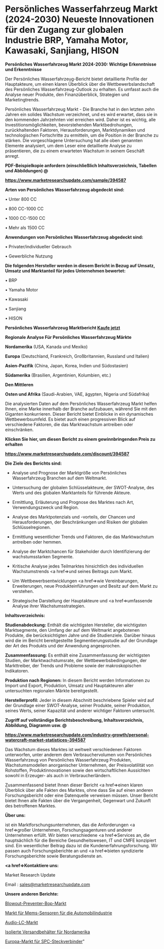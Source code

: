 # Persönliches Wasserfahrzeug Markt (2024-2030) Neueste Innovationen für den Zugang zur globalen Industrie BRP, Yamaha Motor, Kawasaki, Sanjiang, HISON

<strong>Persönliches Wasserfahrzeug Markt 2024-2030: Wichtige Erkenntnisse und Erkenntnisse</strong>

Der Persönliches Wasserfahrzeug-Bericht bietet detaillierte Profile der Hauptakteure, um einen klaren Überblick über die Wettbewerbslandschaft des Persönliches Wasserfahrzeug-Outlook zu erhalten. Es umfasst auch die Analyse neuer Produkte, den Finanzüberblick, Strategien und Marketingtrends.

Persönliches Wasserfahrzeug Markt - Die Branche hat in den letzten zehn Jahren ein solides Wachstum verzeichnet, und es wird erwartet, dass sie in den kommenden Jahrzehnten viel erreichen wird. Daher ist es wichtig, alle Investitionsmöglichkeiten, bevorstehenden Marktbedrohungen, zurückhaltenden Faktoren, Herausforderungen, Marktdynamiken und technologischen Fortschritte zu ermitteln, um die Position in der Branche zu stärken. Die vorgeschlagene Untersuchung hat alle oben genannten Elemente analysiert, um dem Leser eine detaillierte Analyse zu präsentieren, die zu einem erwarteten Wachstum in seinem Geschäft anregt.



<strong><b>PDF-Beispielkopie anfordern (einschließlich Inhaltsverzeichnis, Tabellen und Abbildungen) @ </b></strong>

<strong><a href=https://www.marketresearchupdate.com/sample/394587>

<strong>https://www.marketresearchupdate.com/sample/394587</u></a></strong></strong>



<strong>Arten von Persönliches Wasserfahrzeug abgedeckt sind:</strong>

• Unter 800 CC

• 800 CC-1000 CC

• 1000 CC-1500 CC

• Mehr als 1500 CC



<strong>Anwendungen von Persönliches Wasserfahrzeug abgedeckt sind:</strong>

• Privater/individueller Gebrauch

• Gewerbliche Nutzung



<strong>Die folgenden Hersteller werden in diesem Bericht in Bezug auf Umsatz, Umsatz und Marktanteil für jedes Unternehmen bewertet:</strong>

• BRP

• Yamaha Motor

• Kawasaki

• Sanjiang

• HISON



<strong>Persönliches Wasserfahrzeug Marktbericht <a href=https://www.marketresearchupdate.com/buynow/394587>Kaufe jetzt</a></strong>



<strong>Regionale Analyse Für Persönliches Wasserfahrzeug Märkte</strong>



<strong>Nordamerika</strong> (USA, Kanada und Mexiko)



<strong>Europa</strong> (Deutschland, Frankreich, Großbritannien, Russland und Italien)



<strong>Asien-Pazifik</strong> (China, Japan, Korea, Indien und Südostasien)



<strong>Südamerika</strong> (Brasilien, Argentinien, Kolumbien, etc.)



<strong>Den Mittleren</strong> 

<strong>Osten und Afrika</strong> (Saudi-Arabien, VAE, ägypten, Nigeria und Südafrika)

Die analysierten Daten auf dem Persönliches Wasserfahrzeug Markt helfen Ihnen, eine Marke innerhalb der Branche aufzubauen, während Sie mit den Giganten konkurrieren. Dieser Bericht bietet Einblicke in ein dynamisches Wettbewerbsumfeld. Es bietet auch einen progressiven Blick auf verschiedene Faktoren, die das Marktwachstum antreiben oder einschränken.



<strong>Klicken Sie hier, um diesen Bericht zu einem gewinnbringenden Preis zu erhalten
</strong>

<strong><a href=https://www.marketresearchupdate.com/discount/394587>https://www.marketresearchupdate.com/discount/394587</b></u></strong></a>



<strong>Die Ziele des Berichts sind:</strong>

- Analyse und Prognose der Marktgröße von Persönliches Wasserfahrzeug Branchen auf dem Weltmarkt.

- Untersuchung der globalen Schlüsselakteure, der SWOT-Analyse, des Werts und des globalen Marktanteils für führende Akteure.

- Ermittlung, Erläuterung und Prognose des Marktes nach Art, Verwendungszweck und Region.

- Analyse des Marktpotenzials und -vorteils, der Chancen und Herausforderungen, der Beschränkungen und Risiken der globalen Schlüsselregionen.

- Ermittlung wesentlicher Trends und Faktoren, die das Marktwachstum antreiben oder hemmen.

- Analyse der Marktchancen für Stakeholder durch Identifizierung der wachstumsstarken Segmente.

- Kritische Analyse jedes Teilmarktes hinsichtlich des individuellen Wachstumstrends <a href=>und</a> seines Beitrags zum Markt.

- Um Wettbewerbsentwicklungen <a href=>wie</a> Vereinbarungen, Erweiterungen, neue Produkteinführungen und Besitz auf dem Markt zu verstehen.

- Strategische Darstellung der Hauptakteure und <a href=>umfas</a>sende Analyse ihrer Wachstumsstrategien.



<strong>Inhaltsverzeichnis:</strong>



<strong>Studienabdeckung:</strong> Enthält die wichtigsten Hersteller, die wichtigsten Marktsegmente, den Umfang der auf dem Weltmarkt angebotenen Produkte, die berücksichtigten Jahre und die Studienziele. Darüber hinaus wird die im Bericht bereitgestellte Segmentierungsstudie auf der Grundlage der Art des Produkts und der Anwendung angesprochen.



<strong>Zusammenfassung:</strong> Es enthält eine Zusammenfassung der wichtigsten Studien, der Marktwachstumsrate, der Wettbewerbsbedingungen, der Markttreiber, der Trends und Probleme sowie der makroskopischen Indikatoren.



<strong>Produktion nach Regionen:</strong> In diesem Bericht werden Informationen zu Import und Export, Produktion, Umsatz und Hauptakteuren aller untersuchten regionalen Märkte bereitgestellt.



<strong>Herstellerprofil:</strong> Jeder in diesem Abschnitt beschriebene Spieler wird auf der Grundlage einer SWOT-Analyse, seiner Produkte, seiner Produktion, seines Werts, seiner Kapazität und anderer wichtiger Faktoren untersucht.



<strong><b>Zugriff auf vollständige Berichtsbeschreibung, Inhaltsverzeichnis, Abbildung, Diagramm usw. @ </b></strong>

<strong><a href=https://www.marketresearchupdate.com/industry-growth/personal-watercraft-market-statistices-394587>https://www.marketresearchupdate.com/industry-growth/personal-watercraft-market-statistices-394587</a></strong>

Das Wachstum dieses Marktes ist weltweit verschiedenen Faktoren unterworfen, unter anderem dem Verbrauchervolumen von Persönliches Wasserfahrzeug von Persönliches Wasserfahrzeug Produkten, Wachstumsmodellen anorganischer Unternehmen, der Preisvolatilität von Rohstoffen, Produktinnovationen sowie den wirtschaftlichen Aussichten sowohl in Erzeuger- als auch in Verbraucherländern.

Zusammenfassend bietet Ihnen dieser Bericht <a href=>einen</a> klaren Überblick über alle Fakten des Marktes, ohne dass Sie auf einen anderen Forschungsbericht oder eine Datenquelle verweisen müssen. Unser Bericht bietet Ihnen alle Fakten über die Vergangenheit, Gegenwart und Zukunft des betroffenen Marktes.



<strong>Über uns:</strong>

 ist ein Marktforschungsunternehmen, das die Anforderungen <a href=>großer</a> Unternehmen, Forschungsagenturen und anderer Unternehmen erfüllt. Wir bieten verschiedene <a href=>Services</a> an, die hauptsächlich für die Bereiche Gesundheitswesen, IT und CMFE konzipiert sind. Ein wesentlicher Beitrag dazu ist die Kundenerfahrungsforschung. Wir passen auch Forschungsberichte an und <a href=>bieten</a> syndizierte Forschungsberichte sowie Beratungsdienste an.



<strong><a href=>Kontaktiere uns:</a></strong>

Market Research Update

Email : sales@marketresearchupdate.com



<strong>Unsere anderen Berichte:</strong>

<a href=https://www.linkedin.com/pulse/blowout-preventer-bop-market-2023-latest-trending>Blowout-Preventer-Bop-Markt</a>

<a href=https://www.linkedin.com/pulse/automotive-mems-sensors-market-pointing-capture-largest>Markt für Mems-Sensoren für die Automobilindustrie</a>

<a href=https://www.linkedin.com/pulse/audio-lc-market-sizing-up-anticipating-trends-consumption>Audio-LC-Markt</a>

<a href=https://www.linkedin.com/pulse/north-america-insulated-shipping-containers>Isolierte Versandbehälter für Nordamerika</a>

<a href=https://www.linkedin.com/pulse/europe-spc-connectors-market-growing-rapidly-latest-trend>Europa-Markt für SPC-Steckverbinder</a>"
